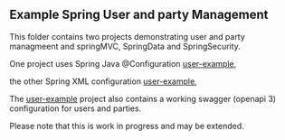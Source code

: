 ## Example Spring User and party Management

This folder contains two projects demonstrating  user and party managmeent and springMVC, SpringData and SpringSecurity.

One project uses Spring Java @Configuration [user-example](..user-project\user-example), 

the other  Spring XML configuration [user-example](..user-project\user-example-xmlconf), 

The [user-example](..user-project\user-example) project also contains a working swagger (openapi 3) configuration for users and parties.

Please note that this is work in progress and may be extended.
